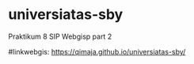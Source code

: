 # universiatas-sby
Praktikum 8 SIP Webgisp part 2

#linkwebgis: https://qimaja.github.io/universiatas-sby/
